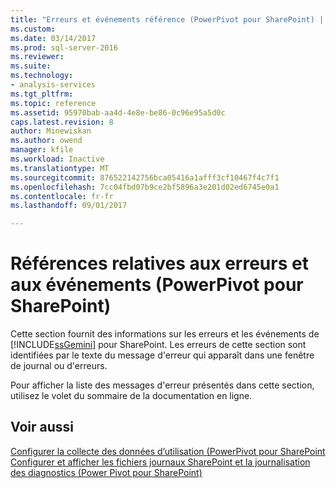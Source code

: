 ```yaml
---
title: "Erreurs et événements référence (PowerPivot pour SharePoint) | Documents Microsoft"
ms.custom: 
ms.date: 03/14/2017
ms.prod: sql-server-2016
ms.reviewer: 
ms.suite: 
ms.technology:
- analysis-services
ms.tgt_pltfrm: 
ms.topic: reference
ms.assetid: 95970bab-aa4d-4e8e-be86-0c96e95a5d0c
caps.latest.revision: 8
author: Minewiskan
ms.author: owend
manager: kfile
ms.workload: Inactive
ms.translationtype: MT
ms.sourcegitcommit: 876522142756bca05416a1afff3cf10467f4c7f1
ms.openlocfilehash: 7cc04fbd07b9ce2bf5896a3e201d02ed6745e0a1
ms.contentlocale: fr-fr
ms.lasthandoff: 09/01/2017

---
```

# <a name="errors-and-events-reference-power-pivot-for-sharepoint"></a>Références relatives aux erreurs et aux événements (PowerPivot pour SharePoint)
  Cette section fournit des informations sur les erreurs et les événements de [!INCLUDE[ssGemini](../../includes/ssgemini-md.md)] pour SharePoint. Les erreurs de cette section sont identifiées par le texte du message d'erreur qui apparaît dans une fenêtre de journal ou d'erreurs.  
  
 Pour afficher la liste des messages d'erreur présentés dans cette section, utilisez le volet du sommaire de la documentation en ligne.  
  
## <a name="see-also"></a>Voir aussi  
 [Configurer la collecte des données d’utilisation &#40;PowerPivot pour SharePoint](../../analysis-services/power-pivot-sharepoint/configure-usage-data-collection-for-power-pivot-for-sharepoint.md)   
 [Configurer et afficher les fichiers journaux SharePoint et la journalisation des diagnostics &#40;Power Pivot pour SharePoint&#41;](../../analysis-services/power-pivot-sharepoint/configure-and-view-sharepoint-and-diagnostic-logging.md)  
  
  

